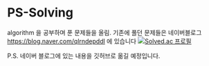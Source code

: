# PS-Solving
algorithm 을 공부하며 푼 문제들을 올림.
기존에 풀던 문제들은 네이버블로그 https://blog.naver.com/qlrndepddl 에 있습니다 
[![Solved.ac
프로필](http://mazassumnida.wtf/api/v2/generate_badge?boj=백준아이디)](https://solved.ac/qlrndepddl)

P.S. 네이버 블로그에 있는 내용을 깃허브로 옮길 예정입니다.
